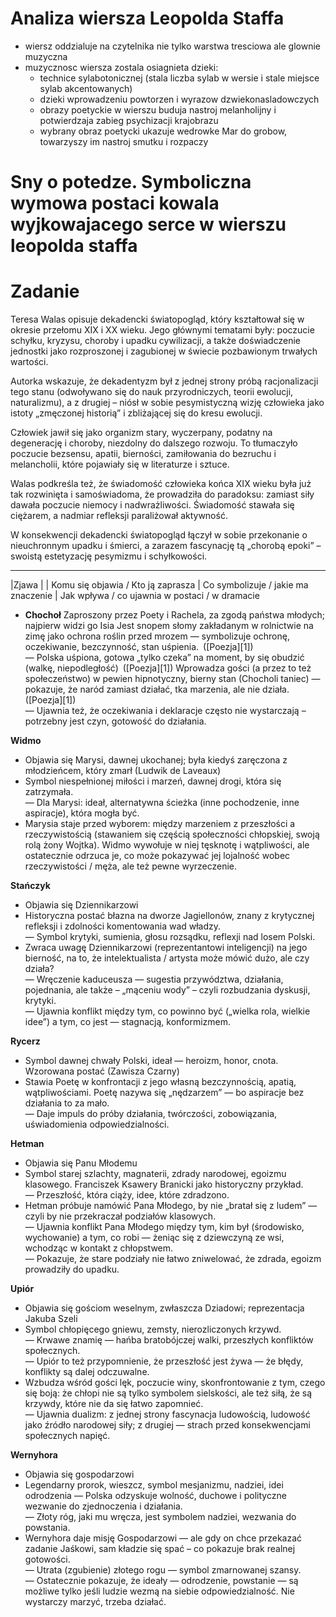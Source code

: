 # Analiza wiersza Leopolda Staffa

- wiersz oddzialuje na czytelnika nie tylko warstwa tresciowa ale glownie muzyczna
- muzycznosc wiersza zostala osiagnieta dzieki:
    - technice sylabotonicznej (stala liczba sylab w wersie i stale miejsce sylab akcentowanych)
    - dzieki wprowadzeniu powtorzen i wyrazow dzwiekonasladowczych
    - obrazy poetyckie w wierszu buduja nastroj melanholijny i potwierdzaja zabieg psychizacji krajobrazu
    - wybrany obraz poetycki ukazuje wedrowke Mar do grobow, towarzyszy im nastroj smutku i rozpaczy

# Sny o potedze. Symboliczna wymowa postaci kowala wyjkowajacego serce w wierszu leopolda staffa


# Zadanie

Teresa Walas opisuje dekadencki światopogląd, który kształtował się w okresie przełomu XIX i XX wieku. Jego głównymi tematami były: poczucie schyłku, kryzysu, choroby i upadku cywilizacji, a także doświadczenie jednostki jako rozproszonej i zagubionej w świecie pozbawionym trwałych wartości.

Autorka wskazuje, że dekadentyzm był z jednej strony próbą racjonalizacji tego stanu (odwoływano się do nauk przyrodniczych, teorii ewolucji, naturalizmu), a z drugiej – niósł w sobie pesymistyczną wizję człowieka jako istoty „zmęczonej historią” i zbliżającej się do kresu ewolucji.

Człowiek jawił się jako organizm stary, wyczerpany, podatny na degenerację i choroby, niezdolny do dalszego rozwoju. To tłumaczyło poczucie bezsensu, apatii, bierności, zamiłowania do bezruchu i melancholii, które pojawiały się w literaturze i sztuce.

Walas podkreśla też, że świadomość człowieka końca XIX wieku była już tak rozwinięta i samoświadoma, że prowadziła do paradoksu: zamiast siły dawała poczucie niemocy i nadwrażliwości. Świadomość stawała się ciężarem, a nadmiar refleksji paraliżował aktywność.

W konsekwencji dekadencki światopogląd łączył w sobie przekonanie o nieuchronnym upadku i śmierci, a zarazem fascynację tą „chorobą epoki” – swoistą estetyzację pesymizmu i schyłkowości.













--- 


|Zjawa |
| Komu się objawia / Kto ją zaprasza 
| Co symbolizuje / jakie ma znaczenie 
| Jak wpływa / co ujawnia w postaci / w dramacie

- **Chochoł**
Zaproszony przez Poety i Rachela, za zgodą państwa młodych; najpierw widzi go Isia
Jest snopem słomy zakładanym w rolnictwie na zimę jako ochrona roślin przed mrozem — symbolizuje ochronę, oczekiwanie, bezczynność, stan uśpienia. ([Poezja][1]) <br> — Polska uśpiona, gotowa „tylko czeka” na moment, by się obudzić (walkę, niepodległość) ([Poezja][1]) 
Wprowadza gości (a przez to też społeczeństwo) w pewien hipnotyczny, bierny stan (Chocholi taniec) — pokazuje, że naród zamiast działać, tka marzenia, ale nie działa. ([Poezja][1]) <br> — Ujawnia też, że oczekiwania i deklaracje często nie wystarczają – potrzebny jest czyn, gotowość do działania.

**Widmo**
- Objawia się Marysi, dawnej ukochanej; była kiedyś zaręczona z młodzieńcem, który zmarł (Ludwik de Laveaux)
- Symbol niespełnionej miłości i marzeń, dawnej drogi, która się zatrzymała. <br> — Dla Marysi: ideał, alternatywna ścieżka (inne pochodzenie, inne aspiracje), która mogła być.
- Marysia staje przed wyborem: między marzeniem z przeszłości a rzeczywistością (stawaniem się częścią społeczności chłopskiej, swoją rolą żony Wojtka). Widmo wywołuje w niej tęsknotę i wątpliwości, ale ostatecznie odrzuca je, co może pokazywać jej lojalność wobec rzeczywistości / męża, ale też pewne wyrzeczenie.

**Stańczyk**
- Objawia się Dziennikarzowi
- Historyczna postać błazna na dworze Jagiellonów, znany z krytycznej refleksji i zdolności komentowania wad władzy. <br> — Symbol krytyki, sumienia, głosu rozsądku, reflexji nad losem Polski.
- Zwraca uwagę Dziennikarzowi (reprezentantowi inteligencji) na jego bierność, na to, że intelektualista / artysta może mówić dużo, ale czy działa? <br> — Wręczenie kaduceusza — sugestia przywództwa, działania, pojednania, ale także – „mąceniu wody” – czyli rozbudzania dyskusji, krytyki. <br> — Ujawnia konflikt między tym, co powinno być („wielka rola, wielkie idee”) a tym, co jest — stagnacją, konformizmem.

**Rycerz** 
- Symbol dawnej chwały Polski, ideał — heroizm, honor, cnota. Wzorowana postać (Zawisza Czarny)
- Stawia Poetę w konfrontacji z jego własną bezczynnością, apatią, wątpliwościami. Poetę nazywa się „nędzarzem” — bo aspiracje bez działania to za mało. <br> — Daje impuls do próby działania, twórczości, zobowiązania, uświadomienia odpowiedzialności.

**Hetman** 
- Objawia się Panu Młodemu                                                                                  
- Symbol starej szlachty, magnaterii, zdrady narodowej, egoizmu klasowego. Franciszek Ksawery Branicki jako historyczny przykład. <br> — Przeszłość, która ciąży, idee, które zdradzono.
- Hetman próbuje namówić Pana Młodego, by nie „bratał się z ludem” — czyli by nie przekraczał podziałów klasowych. <br> — Ujawnia konflikt Pana Młodego między tym, kim był (środowisko, wychowanie) a tym, co robi — żeniąc się z dziewczyną ze wsi, wchodząc w kontakt z chłopstwem. <br> — Pokazuje, że stare podziały nie łatwo zniwelować, że zdrada, egoizm prowadziły do upadku.

 **Upiór** 
- Objawia się gościom weselnym, zwłaszcza Dziadowi; reprezentacja Jakuba Szeli
- Symbol chłopięcego gniewu, zemsty, nierozliczonych krzywd. <br> — Krwawe znamię — hańba bratobójczej walki, przeszłych konfliktów społecznych. <br> — Upiór to też przypomnienie, że przeszłość jest żywa — że błędy, konflikty są dalej odczuwalne.
- Wzbudza wśród gości lęk, poczucie winy, skonfrontowanie z tym, czego się boją: że chłopi nie są tylko symbolem sielskości, ale też siłą, że są krzywdy, które nie da się łatwo zapomnieć. <br> — Ujawnia dualizm: z jednej strony fascynacja ludowością, ludowość jako źródło narodowej siły; z drugiej — strach przed konsekwencjami społecznych napięć.

**Wernyhora** 
- Objawia się gospodarzowi
- Legendarny prorok, wieszcz, symbol mesjanizmu, nadziei, idei odrodzenia — Polska odzyskuje wolność, duchowe i polityczne wezwanie do zjednoczenia i działania. <br> — Złoty róg, jaki mu wręcza, jest symbolem nadziei, wezwania do powstania.
- Wernyhora daje misję Gospodarzowi — ale gdy on chce przekazać zadanie Jaśkowi, sam kładzie się spać – co pokazuje brak realnej gotowości. <br> — Utrata (zgubienie) złotego rogu — symbol zmarnowanej szansy. <br> — Ostatecznie pokazuje, że ideały — odrodzenie, powstanie — są możliwe tylko jeśli ludzie wezmą na siebie odpowiedzialność. Nie wystarczy marzyć, trzeba działać.
